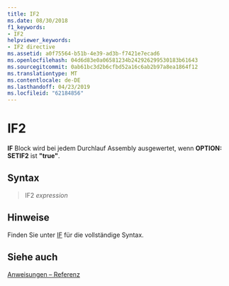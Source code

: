 ```yaml
---
title: IF2
ms.date: 08/30/2018
f1_keywords:
- IF2
helpviewer_keywords:
- IF2 directive
ms.assetid: a0f75564-b51b-4e39-ad3b-f7421e7ecad6
ms.openlocfilehash: 04d6d83e0a06581234b242926299530183b61643
ms.sourcegitcommit: 0ab61bc3d2b6cfbd52a16c6ab2b97a8ea1864f12
ms.translationtype: MT
ms.contentlocale: de-DE
ms.lasthandoff: 04/23/2019
ms.locfileid: "62184856"
---
```

# <a name="if2"></a>IF2

**IF** Block wird bei jedem Durchlauf Assembly ausgewertet, wenn **OPTION: SETIF2** ist **"true"**.

## <a name="syntax"></a>Syntax

> IF2 *expression*

## <a name="remarks"></a>Hinweise

Finden Sie unter [IF](../../assembler/masm/if-masm.md) für die vollständige Syntax.

## <a name="see-also"></a>Siehe auch

[Anweisungen – Referenz](../../assembler/masm/directives-reference.md)<br/>